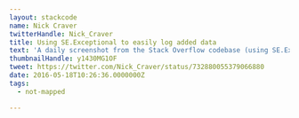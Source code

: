 ```yaml
---
layout: stackcode
name: Nick Craver
twitterHandle: Nick_Craver
title: Using SE.Exceptional to easily log added data
text: 'A daily screenshot from the Stack Overflow codebase (using SE.Exceptional to easily log added data). '
thumbnailHandle: y1430MG1OF
tweet: https://twitter.com/Nick_Craver/status/732880055379066880
date: 2016-05-18T10:26:36.0000000Z
tags:
  - not-mapped

---
```

